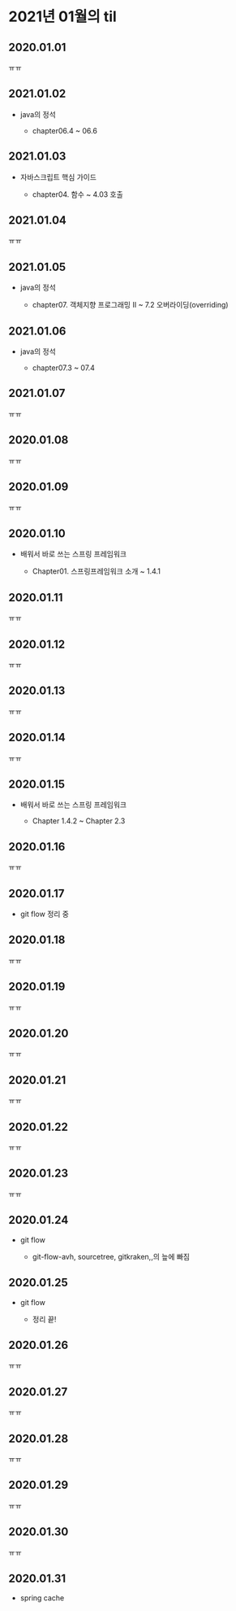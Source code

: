 # 2021년 01월의 til

## 2020.01.01

ㅠㅠ

## 2021.01.02

- java의 정석

  - chapter06.4 ~ 06.6

## 2021.01.03

- 자바스크립트 핵심 가이드
  
  - chapter04. 함수 ~ 4.03 호출

## 2021.01.04

ㅠㅠ

## 2021.01.05

- java의 정석

  - chapter07. 객체지향 프로그래밍 II ~ 7.2 오버라이딩(overriding)

## 2021.01.06

- java의 정석

  - chapter07.3 ~ 07.4

## 2021.01.07

ㅠㅠ

## 2020.01.08

ㅠㅠ

## 2020.01.09

ㅠㅠ

## 2020.01.10

- 배워서 바로 쓰는 스프링 프레임워크

  - Chapter01. 스프링프레임워크 소개 ~ 1.4.1

## 2020.01.11

ㅠㅠ

## 2020.01.12

ㅠㅠ

## 2020.01.13

ㅠㅠ

## 2020.01.14

ㅠㅠ

## 2020.01.15

- 배워서 바로 쓰는 스프링 프레임워크

  - Chapter 1.4.2 ~ Chapter 2.3

## 2020.01.16

ㅠㅠ

## 2020.01.17

- git flow 정리 중

## 2020.01.18

ㅠㅠ

## 2020.01.19

ㅠㅠ

## 2020.01.20

ㅠㅠ

## 2020.01.21

ㅠㅠ

## 2020.01.22

ㅠㅠ

## 2020.01.23

ㅠㅠ

## 2020.01.24

- git flow

  - git-flow-avh, sourcetree, gitkraken,,의 늪에 빠짐

## 2020.01.25

- git flow

  - 정리 끝!

## 2020.01.26

ㅠㅠ

## 2020.01.27

ㅠㅠ

## 2020.01.28

ㅠㅠ

## 2020.01.29

ㅠㅠ

## 2020.01.30

ㅠㅠ

## 2020.01.31

- spring cache
